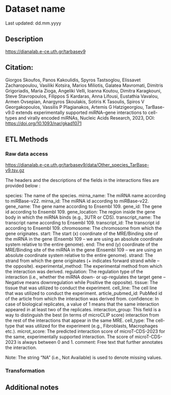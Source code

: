 # Dataset name

Last updated: dd.mm.yyyy

## Description

https://dianalab.e-ce.uth.gr/tarbasev9

## Citation: 

Giorgos Skoufos, Panos Kakoulidis, Spyros Tastsoglou, Elissavet Zacharopoulou, Vasiliki Kotsira, Marios Miliotis, Galatea Mavromati, Dimitris Grigoriadis, Maria Zioga, Angeliki Velli, Ioanna Koutou, Dimitra Karagkouni, Steve Stavropoulos, Filippos S Kardaras, Anna Lifousi, Eustathia Vavalou, Armen Ovsepian, Anargyros Skoulakis, Sotiris K Tasoulis, Spiros V Georgakopoulos, Vassilis P Plagianakos, Artemis G Hatzigeorgiou, TarBase-v9.0 extends experimentally supported miRNA–gene interactions to cell-types and virally encoded miRNAs, Nucleic Acids Research, 2023, DOI:  https://doi.org/10.1093/nar/gkad1071

## ETL Methods

### Raw data access

https://dianalab.e-ce.uth.gr/tarbasev9/data/Other_species_TarBase-v9.tsv.gz

The headers and the descriptions of the fields in the interactions files are provided below :

species: The name of the species.
mirna_name: The miRNA name according to miRBase-v22.
mirna_id: The miRNA id according to miRBase-v22.
gene_name: The gene name according to Ensembl 109.
gene_id: The gene id according to Ensembl 109.
gene_location: The region inside the gene body in which the miRNA binds (e.g., 3UTR or CDS).
transcript_name: The transcript name according to Ensembl 109.
transcript_id: The transcript id according to Ensembl 109.
chromosome: The chromosome from which the gene originates.
start: The start (x) coordinate of the MRE/Binding site of the miRNA in the gene (Ensembl 109 – we are using an absolute coordinate system relative to the entire genome).
end: The end (y) coordinate of the MRE/Binding site of the miRNA in the gene (Ensembl 109 – we are using an absolute coordinate system relative to the entire genome).
strand: The strand from which the gene originates (+ indicates forward strand while – the opposite).
experimental_method: The experimental method from which the interaction was derived.
regulation: The regulation type of the interaction (i.e., whether the miRNA down- or up-regulates the target gene – Negative means downregulation while Positive the opposite).
tissue: The tissue that was utilized to conduct the experiment.
cell_line: The cell line that was utilized to conduct the experiment.
article_pubmed_id: PubMed id of the article from which the interaction was derived from.
confidence: In case of biological replicates, a value of 1 means that the same interaction appeared in at least two of the replicates.
interaction_group: This field is a way to distinguish the best (in terms of microCLIP score) interaction from the rest of the interactions that appear in the same MRE.
cell_type: The cell-type that was utilized for the experiment (e.g., Fibroblasts, Macrophages etc.).
microt_score: The predicted interaction score of microT-CDS-2023 for the same, experimentally supported interaction. The score of microT-CDS-2023 is always between 0 and 1.
comment: Free text that further annotates the interaction.

Note: The string “NA” (i.e., Not Available) is used to denote missing values.


### Transformation


## Additional notes

